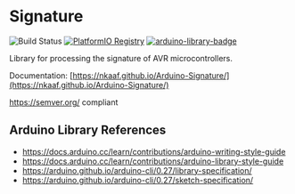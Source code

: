# Signature
![Build Status](https://github.com/nkaaf/Arduino-Signature/workflows/Arduino%20Library%20CI/badge.svg)
[![PlatformIO Registry](https://badges.registry.platformio.org/packages/nkaaf/library/Signature.svg)](https://registry.platformio.org/libraries/nkaaf/Signature)
[![arduino-library-badge](https://www.ardu-badge.com/badge/Signature.svg)](https://www.ardu-badge.com/Signature)

Library for processing the signature of AVR microcontrollers.

Documentation: [https://nkaaf.github.io/Arduino-Signature/](https://nkaaf.github.io/Arduino-Signature/)

https://semver.org/ compliant

## Arduino Library References

* https://docs.arduino.cc/learn/contributions/arduino-writing-style-guide
* https://docs.arduino.cc/learn/contributions/arduino-library-style-guide
* https://arduino.github.io/arduino-cli/0.27/library-specification/
* https://arduino.github.io/arduino-cli/0.27/sketch-specification/
